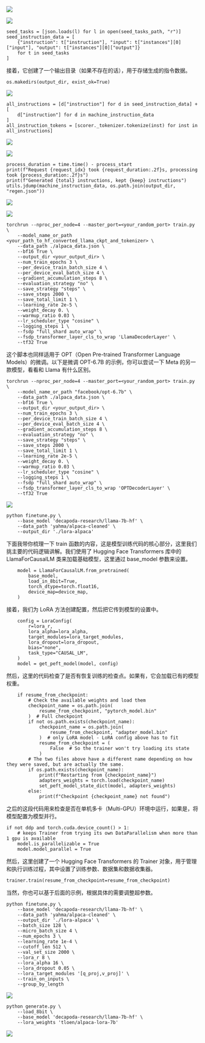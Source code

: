  

![](https://gitee.com/hxc8/images0/raw/master/img/202407172043517.jpg)

![](https://gitee.com/hxc8/images0/raw/master/img/202407172043624.jpg)

```
seed_tasks = [json.loads(l) for l in open(seed_tasks_path, "r")]
seed_instruction_data = [
    {"instruction": t["instruction"], "input": t["instances"][0]["input"], "output": t["instances"][0]["output"]}
    for t in seed_tasks
]
```

接着，它创建了一个输出目录（如果不存在的话），用于存储生成的指令数据。

```
os.makedirs(output_dir, exist_ok=True)
```

![](https://gitee.com/hxc8/images0/raw/master/img/202407172043489.jpg)

```
all_instructions = [d["instruction"] for d in seed_instruction_data] + [
    d["instruction"] for d in machine_instruction_data
]
all_instruction_tokens = [scorer._tokenizer.tokenize(inst) for inst in all_instructions]
```

![](https://gitee.com/hxc8/images0/raw/master/img/202407172043192.jpg)

![](https://gitee.com/hxc8/images0/raw/master/img/202407172043074.jpg)

```
process_duration = time.time() - process_start
print(f"Request {request_idx} took {request_duration:.2f}s, processing took {process_duration:.2f}s")
print(f"Generated {total} instructions, kept {keep} instructions")
utils.jdump(machine_instruction_data, os.path.join(output_dir, "regen.json"))
```

![](https://gitee.com/hxc8/images0/raw/master/img/202407172043902.jpg)

![](D:/download/youdaonote-pull-master/data/Technology/人工智能/专栏课-Tyler-AI%20大模型系统实战/images/WEBRESOURCEebb21fc98e6c47abd434181b78786863image.png)

```
torchrun --nproc_per_node=4 --master_port=<your_random_port> train.py \
    --model_name_or_path <your_path_to_hf_converted_llama_ckpt_and_tokenizer> \
    --data_path ./alpaca_data.json \
    --bf16 True \
    --output_dir <your_output_dir> \
    --num_train_epochs 3 \
    --per_device_train_batch_size 4 \
    --per_device_eval_batch_size 4 \
    --gradient_accumulation_steps 8 \
    --evaluation_strategy "no" \
    --save_strategy "steps" \
    --save_steps 2000 \
    --save_total_limit 1 \
    --learning_rate 2e-5 \
    --weight_decay 0. \
    --warmup_ratio 0.03 \
    --lr_scheduler_type "cosine" \
    --logging_steps 1 \
    --fsdp "full_shard auto_wrap" \
    --fsdp_transformer_layer_cls_to_wrap 'LlamaDecoderLayer' \
    --tf32 True
```

这个脚本也同样适用于 OPT（Open Pre-trained Transformer Language Models）的微调。以下是微调 OPT-6.7B 的示例，你可以尝试一下 Meta 的另一款模型，看看和 Llama 有什么区别。

```
torchrun --nproc_per_node=4 --master_port=<your_random_port> train.py \
    --model_name_or_path "facebook/opt-6.7b" \
    --data_path ./alpaca_data.json \
    --bf16 True \
    --output_dir <your_output_dir> \
    --num_train_epochs 3 \
    --per_device_train_batch_size 4 \
    --per_device_eval_batch_size 4 \
    --gradient_accumulation_steps 8 \
    --evaluation_strategy "no" \
    --save_strategy "steps" \
    --save_steps 2000 \
    --save_total_limit 1 \
    --learning_rate 2e-5 \
    --weight_decay 0. \
    --warmup_ratio 0.03 \
    --lr_scheduler_type "cosine" \
    --logging_steps 1 \
    --fsdp "full_shard auto_wrap" \
    --fsdp_transformer_layer_cls_to_wrap 'OPTDecoderLayer' \
    --tf32 True
```

![](https://gitee.com/hxc8/images0/raw/master/img/202407172043287.jpg)

```
python finetune.py \
    --base_model 'decapoda-research/llama-7b-hf' \
    --data_path 'yahma/alpaca-cleaned' \
    --output_dir './lora-alpaca'
```

下面我带你梳理一下 train 函数的内容，这是模型训练代码的核心部分，这里我们挑主要的代码逻辑讲解。我们使用了 Hugging Face Transformers 库中的 LlamaForCausalLM 类来加载基础模型，这里通过 base_model 参数来设置。

```
    model = LlamaForCausalLM.from_pretrained(
        base_model,
        load_in_8bit=True,
        torch_dtype=torch.float16,
        device_map=device_map,
    )
```

接着，我们为 LoRA 方法创建配置，然后把它传到模型的设置中。

```
    config = LoraConfig(
        r=lora_r,
        lora_alpha=lora_alpha,
        target_modules=lora_target_modules,
        lora_dropout=lora_dropout,
        bias="none",
        task_type="CAUSAL_LM",
    )
    model = get_peft_model(model, config)
```

然后，这里的代码检查了是否有恢复训练的检查点。如果有，它会加载已有的模型权重。

```
    if resume_from_checkpoint:
        # Check the available weights and load them
        checkpoint_name = os.path.join(
            resume_from_checkpoint, "pytorch_model.bin"
        )  # Full checkpoint
        if not os.path.exists(checkpoint_name):
            checkpoint_name = os.path.join(
                resume_from_checkpoint, "adapter_model.bin"
            )  # only LoRA model - LoRA config above has to fit
            resume_from_checkpoint = (
                False  # So the trainer won't try loading its state
            )
        # The two files above have a different name depending on how they were saved, but are actually the same.
        if os.path.exists(checkpoint_name):
            print(f"Restarting from {checkpoint_name}")
            adapters_weights = torch.load(checkpoint_name)
            set_peft_model_state_dict(model, adapters_weights)
        else:
            print(f"Checkpoint {checkpoint_name} not found")

```

之后的这段代码用来检查是否在单机多卡（Multi-GPU）环境中运行，如果是，将模型配置为模型并行。

```
if not ddp and torch.cuda.device_count() > 1:
    # keeps Trainer from trying its own DataParallelism when more than 1 gpu is available
    model.is_parallelizable = True
    model.model_parallel = True
```

然后，这里创建了一个 Hugging Face Transformers 的 Trainer 对象，用于管理和执行训练过程，其中设置了训练参数、数据集和数据收集器。

```
trainer.train(resume_from_checkpoint=resume_from_checkpoint)
```

当然，你也可以基于后面的示例，根据具体的需要调整超参数。

```
python finetune.py \
    --base_model 'decapoda-research/llama-7b-hf' \
    --data_path 'yahma/alpaca-cleaned' \
    --output_dir './lora-alpaca' \
    --batch_size 128 \
    --micro_batch_size 4 \
    --num_epochs 3 \
    --learning_rate 1e-4 \
    --cutoff_len 512 \
    --val_set_size 2000 \
    --lora_r 8 \
    --lora_alpha 16 \
    --lora_dropout 0.05 \
    --lora_target_modules '[q_proj,v_proj]' \
    --train_on_inputs \
    --group_by_length
```

![](https://gitee.com/hxc8/images0/raw/master/img/202407172043191.jpg)

```
python generate.py \
    --load_8bit \
    --base_model 'decapoda-research/llama-7b-hf' \
    --lora_weights 'tloen/alpaca-lora-7b'
```

![](https://gitee.com/hxc8/images0/raw/master/img/202407172043221.jpg)